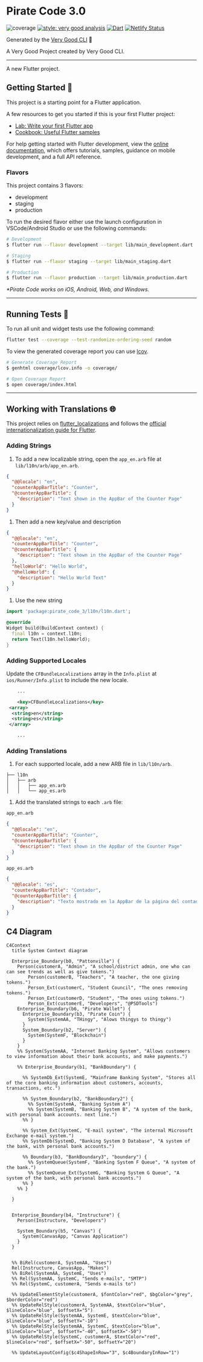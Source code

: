 # Pirate Code 3.0

![coverage][coverage_badge]
[![style: very good analysis][very_good_analysis_badge]][very_good_analysis_link]
[![Dart][ci_badge]][ci_link]
[![Netlify Status][deploys_badge]][deploys_link]

Generated by the [Very Good CLI][very_good_cli_link] 🤖

A Very Good Project created by Very Good CLI.

---

A new Flutter project.

## Getting Started 🚀

This project is a starting point for a Flutter application.

A few resources to get you started if this is your first Flutter project:

- [Lab: Write your first Flutter app][flutter_codelab]
- [Cookbook: Useful Flutter samples][flutter_samples]

For help getting started with Flutter development, view the
[online documentation][flutter_docs], which offers tutorials,
samples, guidance on mobile development, and a full API reference.

### Flavors

This project contains 3 flavors:

- development
- staging
- production

To run the desired flavor either use the launch configuration in VSCode/Android Studio or use the following commands:

```sh
# Development
$ flutter run --flavor development --target lib/main_development.dart

# Staging
$ flutter run --flavor staging --target lib/main_staging.dart

# Production
$ flutter run --flavor production --target lib/main_production.dart
```

_\*Pirate Code works on iOS, Android, Web, and Windows._

---

## Running Tests 🧪

To run all unit and widget tests use the following command:

```sh
flutter test --coverage --test-randomize-ordering-seed random
```

To view the generated coverage report you can use [lcov][lcov].

```sh
# Generate Coverage Report
$ genhtml coverage/lcov.info -o coverage/

# Open Coverage Report
$ open coverage/index.html
```

---

## Working with Translations 🌐

This project relies on [flutter_localizations][flutter_localizations_link] and follows the [official internationalization guide for Flutter][internationalization_link].

### Adding Strings

1. To add a new localizable string, open the `app_en.arb` file at `lib/l10n/arb/app_en.arb`.

```json
{
  "@@locale": "en",
  "counterAppBarTitle": "Counter",
  "@counterAppBarTitle": {
    "description": "Text shown in the AppBar of the Counter Page"
  }
}
```

1. Then add a new key/value and description

```json
{
  "@@locale": "en",
  "counterAppBarTitle": "Counter",
  "@counterAppBarTitle": {
    "description": "Text shown in the AppBar of the Counter Page"
  },
  "helloWorld": "Hello World",
  "@helloWorld": {
    "description": "Hello World Text"
  }
}
```

1. Use the new string

```dart
import 'package:pirate_code_3/l10n/l10n.dart';

@override
Widget build(BuildContext context) {
  final l10n = context.l10n;
  return Text(l10n.helloWorld);
}
```

### Adding Supported Locales

Update the `CFBundleLocalizations` array in the `Info.plist` at `ios/Runner/Info.plist` to include the new locale.

```xml
    ...

    <key>CFBundleLocalizations</key>
 <array>
  <string>en</string>
  <string>es</string>
 </array>

    ...
```

### Adding Translations

1. For each supported locale, add a new ARB file in `lib/l10n/arb`.

```console
├── l10n
│   ├── arb
│   │   ├── app_en.arb
│   │   └── app_es.arb
```

1. Add the translated strings to each `.arb` file:

`app_en.arb`

```json
{
  "@@locale": "en",
  "counterAppBarTitle": "Counter",
  "@counterAppBarTitle": {
    "description": "Text shown in the AppBar of the Counter Page"
  }
}
```

`app_es.arb`

```json
{
  "@@locale": "es",
  "counterAppBarTitle": "Contador",
  "@counterAppBarTitle": {
    "description": "Texto mostrado en la AppBar de la página del contador"
  }
}
```

## C4 Diagram

```mermaid
C4Context
  title System Context diagram

  Enterprise_Boundary(b0, "Pattonville") {
    Person(customerA, "Admin", "A school/district admin, one who can can see trends as well as give tokens.")
        Person(customerB, "Teachers", "A teacher, the one giving tokens.")
        Person_Ext(customerC, "Student Council", "The ones removing tokens.")
        Person_Ext(customerD, "Student", "The ones using tokens.")
        Person_Ext(customerE, "Developers", "@PSDTools")
    Enterprise_Boundary(b6, "Pirate Wallet") {
      Enterprise_Boundary(b3, "Pirate Coin") {
        System(SystemAA, "THingy", "Alows thingys to thingy")
      }
      System_Boundary(b2, "Server") {
        System(SystemF, "Blockchain")
      }
    }
    %% System(SystemAA, "Internet Banking System", "Allows customers to view information about their bank accounts, and make payments.")

    %% Enterprise_Boundary(b1, "BankBoundary") {

      %% SystemDb_Ext(SystemE, "Mainframe Banking System", "Stores all of the core banking information about customers, accounts, transactions, etc.")

      %% System_Boundary(b2, "BankBoundary2") {
        %% System(SystemA, "Banking System A")
        %% System(SystemB, "Banking System B", "A system of the bank, with personal bank accounts. next line.")
      %% }

      %% System_Ext(SystemC, "E-mail system", "The internal Microsoft Exchange e-mail system.")
      %% SystemDb(SystemD, "Banking System D Database", "A system of the bank, with personal bank accounts.")

      %% Boundary(b3, "BankBoundary3", "boundary") {
        %% SystemQueue(SystemF, "Banking System F Queue", "A system of the bank.")
        %% SystemQueue_Ext(SystemG, "Banking System G Queue", "A system of the bank, with personal bank accounts.")
      %% }
    %% }

  }


  Enterprise_Boundary(b4, "Instructure") {
    Person(Instructure, "Developers")

    System_Boundary(b5, "Canvas") {
      System(CanvasApp, "Canvas Application")
    }
  }


  %% BiRel(customerA, SystemAA, "Uses")
  Rel(Instructure, CanvasApp, "Makes")
  %% BiRel(SystemAA, SystemE, "Uses")
  %% Rel(SystemAA, SystemC, "Sends e-mails", "SMTP")
  %% Rel(SystemC, customerA, "Sends e-mails to")

  %% UpdateElementStyle(customerA, $fontColor="red", $bgColor="grey", $borderColor="red")
  %% UpdateRelStyle(customerA, SystemAA, $textColor="blue", $lineColor="blue", $offsetX="5")
  %% UpdateRelStyle(SystemAA, SystemE, $textColor="blue", $lineColor="blue", $offsetY="-10")
  %% UpdateRelStyle(SystemAA, SystemC, $textColor="blue", $lineColor="blue", $offsetY="-40", $offsetX="-50")
  %% UpdateRelStyle(SystemC, customerA, $textColor="red", $lineColor="red", $offsetX="-50", $offsetY="20")

  %% UpdateLayoutConfig($c4ShapeInRow="3", $c4BoundaryInRow="1")
```

[ci_badge]: https://github.com/PSDTools/app/actions/workflows/dart.yml/badge.svg?branch=main
[ci_link]: https://github.com/PSDTools/app/actions/workflows/dart.yml
[coverage_badge]: https://img.shields.io/badge/coverage-100%25-44cc11.svg
[deploys_badge]: https://api.netlify.com/api/v1/badges/25b0c44e-21b7-423c-a914-32aa4b23b708/deploy-status
[deploys_link]: https://app.netlify.com/sites/pattonville-wallet/deploys
[flutter_codelab]: https://docs.flutter.dev/get-started/codelab
[flutter_docs]: https://docs.flutter.dev/
[flutter_localizations_link]: https://api.flutter.dev/flutter/flutter_localizations/flutter_localizations-library.html
[flutter_samples]: https://docs.flutter.dev/cookbook
[internationalization_link]: https://flutter.dev/docs/development/accessibility-and-localization/internationalization
[lcov]: https://github.com/linux-test-project/lcov
[very_good_analysis_badge]: https://img.shields.io/badge/style-very_good_analysis-B22C89.svg
[very_good_analysis_link]: https://pub.dev/packages/very_good_analysis
[very_good_cli_link]: https://github.com/VeryGoodOpenSource/very_good_cli
